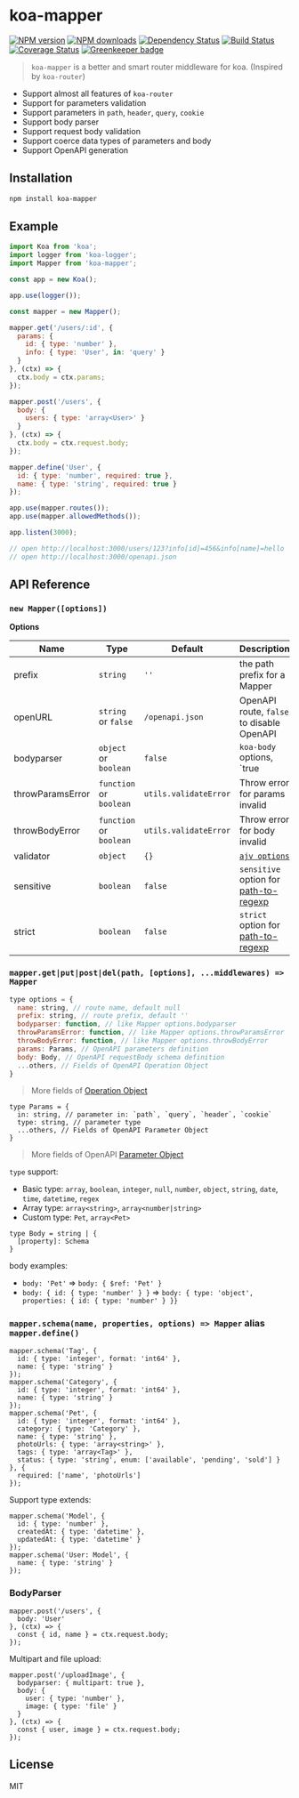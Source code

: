 # koa-mapper

[![NPM version](https://img.shields.io/npm/v/koa-mapper.svg)](https://www.npmjs.com/package/koa-mapper)
[![NPM downloads](https://img.shields.io/npm/dm/koa-mapper.svg)](https://www.npmjs.com/package/koa-mapper)
[![Dependency Status](https://david-dm.org/d-band/koa-mapper.svg)](https://david-dm.org/d-band/koa-mapper)
[![Build Status](https://travis-ci.org/d-band/koa-mapper.svg?branch=master)](https://travis-ci.org/d-band/koa-mapper)
[![Coverage Status](https://coveralls.io/repos/github/d-band/koa-mapper/badge.svg?branch=master)](https://coveralls.io/github/d-band/koa-mapper?branch=master) [![Greenkeeper badge](https://badges.greenkeeper.io/d-band/koa-mapper.svg)](https://greenkeeper.io/)

> `koa-mapper` is a better and smart router middleware for koa. (Inspired by `koa-router`)

* Support almost all features of `koa-router`
* Support for parameters validation
* Support parameters in `path`, `header`, `query`, `cookie`
* Support body parser
* Support request body validation
* Support coerce data types of parameters and body
* Support OpenAPI generation

## Installation

```bash
npm install koa-mapper
```

## Example

```js
import Koa from 'koa';
import logger from 'koa-logger';
import Mapper from 'koa-mapper';

const app = new Koa();

app.use(logger());

const mapper = new Mapper();

mapper.get('/users/:id', {
  params: {
    id: { type: 'number' },
    info: { type: 'User', in: 'query' }
  }
}, (ctx) => {
  ctx.body = ctx.params;
});

mapper.post('/users', {
  body: {
    users: { type: 'array<User>' }
  }
}, (ctx) => {
  ctx.body = ctx.request.body;
});

mapper.define('User', {
  id: { type: 'number', required: true },
  name: { type: 'string', required: true }
});

app.use(mapper.routes());
app.use(mapper.allowedMethods());

app.listen(3000);

// open http://localhost:3000/users/123?info[id]=456&info[name]=hello
// open http://localhost:3000/openapi.json
```

## API Reference

### `new Mapper([options])`

**Options**

| Name | Type | Default | Description |
| --- | --- | --- | --- |
| prefix | `string` | `''` | the path prefix for a Mapper |
| openURL | `string` or `false` | `/openapi.json` | OpenAPI route, `false` to disable OpenAPI |
| bodyparser | `object` or `boolean` | `false` | `koa-body` options, `true|{}` to enable body parser |
| throwParamsError | `function` or `boolean` | `utils.validateError` | Throw error for params invalid |
| throwBodyError | `function` or `boolean` | `utils.validateError` | Throw error for body invalid |
| validator | `object` | `{}` | [`ajv options`](https://github.com/epoberezkin/ajv#options) |
| sensitive | `boolean` | `false` | `sensitive` option for [path-to-regexp](https://github.com/pillarjs/path-to-regexp) |
| strict | `boolean` | `false` | `strict` option for [path-to-regexp](https://github.com/pillarjs/path-to-regexp) |

### `mapper.get|put|post|del(path, [options], ...middlewares) => Mapper`

```js
type options = {
  name: string, // route name, default null
  prefix: string, // route prefix, default ''
  bodyparser: function, // like Mapper options.bodyparser
  throwParamsError: function, // like Mapper options.throwParamsError
  throwBodyError: function, // like Mapper options.throwBodyError
  params: Params, // OpenAPI parameters definition
  body: Body, // OpenAPI requestBody schema definition
  ...others, // Fields of OpenAPI Operation Object
}
```

> More fields of [Operation Object](https://github.com/OAI/OpenAPI-Specification/blob/master/versions/3.0.2.md#operation-object)

```
type Params = {
  in: string, // parameter in: `path`, `query`, `header`, `cookie`
  type: string, // parameter type
  ...others, // Fields of OpenAPI Parameter Object
}
```

> More fields of OpenAPI [Parameter Object](https://github.com/OAI/OpenAPI-Specification/blob/master/versions/3.0.2.md#parameterObject)

`type` support:

* Basic type: `array`, `boolean`, `integer`, `null`, `number`, `object`, `string`, `date`, `time`, `datetime`, `regex`
* Array type: `array<string>`, `array<number|string>`
* Custom type: `Pet`, `array<Pet>`

```
type Body = string | {
  [property]: Schema
}
```

body examples:

* `body: 'Pet'` => `body: { $ref: 'Pet' }`
* `body: { id: { type: 'number' } }` => `body: { type: 'object', properties: { id: { type: 'number' } }}`


### `mapper.schema(name, properties, options) => Mapper` alias `mapper.define()`

```
mapper.schema('Tag', {
  id: { type: 'integer', format: 'int64' },
  name: { type: 'string' }
});
mapper.schema('Category', {
  id: { type: 'integer', format: 'int64' },
  name: { type: 'string' }
});
mapper.schema('Pet', {
  id: { type: 'integer', format: 'int64' },
  category: { type: 'Category' },
  name: { type: 'string' },
  photoUrls: { type: 'array<string>' },
  tags: { type: 'array<Tag>' },
  status: { type: 'string', enum: ['available', 'pending', 'sold'] }
}, {
  required: ['name', 'photoUrls']
});
```

Support type extends:

```
mapper.schema('Model', {
  id: { type: 'number' },
  createdAt: { type: 'datetime' },
  updatedAt: { type: 'datetime' }
});
mapper.schema('User: Model', {
  name: { type: 'string' }
});
```

### BodyParser

```
mapper.post('/users', {
  body: 'User'
}, (ctx) => {
  const { id, name } = ctx.request.body;
});
```

Multipart and file upload:

```
mapper.post('/uploadImage', {
  bodyparser: { multipart: true },
  body: {
    user: { type: 'number' },
    image: { type: 'file' }
  }
}, (ctx) => {
  const { user, image } = ctx.request.body;
});
```

## License

MIT
